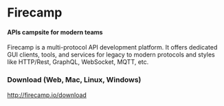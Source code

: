 
# Firecamp
#### APIs campsite for modern teams
Firecamp is a multi-protocol API development platform. It offers dedicated GUI clients, tools, and services for legacy to modern protocols and styles like HTTP/Rest, GraphQL, WebSocket, MQTT, etc.

### Download (Web, Mac, Linux, Windows)

http://firecamp.io/download
